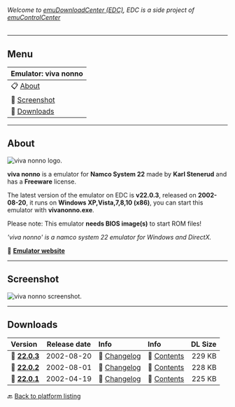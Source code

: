 ###### Welcome to [emuDownloadCenter (EDC)](https://github.com/PhoenixInteractiveNL/emuDownloadCenter/wiki/), EDC is a side project of [emuControlCenter](https://github.com/PhoenixInteractiveNL/emuControlCenter/wiki/)
***
## Menu
| **Emulator: viva nonno** |
|:---------|
| :clipboard: [About](#about) |
| :sunrise: [Screenshot](#screenshot) |
| :floppy_disk: [Downloads](#downloads) |
***
## About
![](https://github.com/PhoenixInteractiveNL/emuDownloadCenter/wiki/images_emulator/vivanonno_logo_200.jpg "viva nonno logo.")

**viva nonno** is a emulator for **Namco System 22** made by **Karl Stenerud** and has a **Freeware** license.

The latest version of the emulator on EDC is **v22.0.3**, released on **2002-08-20**, it runs on **Windows XP,Vista,7,8,10 (x86)**, you can start this emulator with **vivanonno.exe**.

Please note: This emulator **needs BIOS image(s)** to start ROM files!

_'viva nonno' is a namco system 22 emulator for Windows and DirectX._

:link: [**Emulator website**](http://vivanonno.vg-network.com/)
***
## Screenshot
![](https://raw.githubusercontent.com/PhoenixInteractiveNL/emuDownloadCenter/master/hooks/vivanonno/screen.jpg "viva nonno screenshot.")
***
## Downloads
| Version  | Release date  | Info       | Info       | DL Size    |
|:---------|:-------------:|:-----------|:-----------|-----------:|
| :floppy_disk: [**22.0.3**](https://github.com/PhoenixInteractiveNL/edc-repo0003/raw/master/vivanonno/22.0.3.7z) | 2002-08-20 | :page_facing_up: [Changelog](https://github.com/PhoenixInteractiveNL/edc-repo0003/blob/master/vivanonno/22.0.3_changelog.txt) | :mag_right: [Contents](https://github.com/PhoenixInteractiveNL/edc-repo0003/blob/master/vivanonno/22.0.3_contents.txt) | 229 KB |
| :floppy_disk: [**22.0.2**](https://github.com/PhoenixInteractiveNL/edc-repo0003/raw/master/vivanonno/22.0.2.7z) | 2002-08-01 | :page_facing_up: [Changelog](https://github.com/PhoenixInteractiveNL/edc-repo0003/blob/master/vivanonno/22.0.2_changelog.txt) | :mag_right: [Contents](https://github.com/PhoenixInteractiveNL/edc-repo0003/blob/master/vivanonno/22.0.2_contents.txt) | 228 KB |
| :floppy_disk: [**22.0.1**](https://github.com/PhoenixInteractiveNL/edc-repo0003/raw/master/vivanonno/22.0.1.7z) | 2002-04-19 | :page_facing_up: [Changelog](https://github.com/PhoenixInteractiveNL/edc-repo0003/blob/master/vivanonno/22.0.1_changelog.txt) | :mag_right: [Contents](https://github.com/PhoenixInteractiveNL/edc-repo0003/blob/master/vivanonno/22.0.1_contents.txt) | 225 KB |

:back: [Back to platform listing](https://github.com/PhoenixInteractiveNL/emuDownloadCenter/wiki/EDC-Platform-List)
